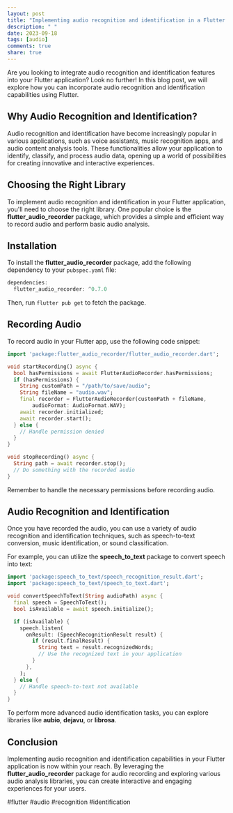 ```yaml
---
layout: post
title: "Implementing audio recognition and identification in a Flutter application"
description: " "
date: 2023-09-18
tags: [audio]
comments: true
share: true
---
```


Are you looking to integrate audio recognition and identification features into your Flutter application? Look no further! In this blog post, we will explore how you can incorporate audio recognition and identification capabilities using Flutter.

## Why Audio Recognition and Identification?

Audio recognition and identification have become increasingly popular in various applications, such as voice assistants, music recognition apps, and audio content analysis tools. These functionalities allow your application to identify, classify, and process audio data, opening up a world of possibilities for creating innovative and interactive experiences.

## Choosing the Right Library

To implement audio recognition and identification in your Flutter application, you'll need to choose the right library. One popular choice is the **flutter_audio_recorder** package, which provides a simple and efficient way to record audio and perform basic audio analysis.

## Installation

To install the **flutter_audio_recorder** package, add the following dependency to your `pubspec.yaml` file:

```dart
dependencies:
  flutter_audio_recorder: ^0.7.0
```

Then, run `flutter pub get` to fetch the package.

## Recording Audio

To record audio in your Flutter app, use the following code snippet:

```dart
import 'package:flutter_audio_recorder/flutter_audio_recorder.dart';

void startRecording() async {
  bool hasPermissions = await FlutterAudioRecorder.hasPermissions;
  if (hasPermissions) {
    String customPath = "/path/to/save/audio";
    String fileName = "audio.wav";
    final recorder = FlutterAudioRecorder(customPath + fileName,
        audioFormat: AudioFormat.WAV);
    await recorder.initialized;
    await recorder.start();
  } else {
    // Handle permission denied
  }
}

void stopRecording() async {
  String path = await recorder.stop();
  // Do something with the recorded audio
}
```

Remember to handle the necessary permissions before recording audio.

## Audio Recognition and Identification

Once you have recorded the audio, you can use a variety of audio recognition and identification techniques, such as speech-to-text conversion, music identification, or sound classification.

For example, you can utilize the **speech_to_text** package to convert speech into text:

```dart
import 'package:speech_to_text/speech_recognition_result.dart';
import 'package:speech_to_text/speech_to_text.dart';

void convertSpeechToText(String audioPath) async {
  final speech = SpeechToText();
  bool isAvailable = await speech.initialize();

  if (isAvailable) {
    speech.listen(
      onResult: (SpeechRecognitionResult result) {
        if (result.finalResult) {
          String text = result.recognizedWords;
          // Use the recognized text in your application
        }
      },
    );
  } else {
    // Handle speech-to-text not available
  }
}
```

To perform more advanced audio identification tasks, you can explore libraries like **aubio**, **dejavu**, or **librosa**.

## Conclusion

Implementing audio recognition and identification capabilities in your Flutter application is now within your reach. By leveraging the **flutter_audio_recorder** package for audio recording and exploring various audio analysis libraries, you can create interactive and engaging experiences for your users.

#flutter #audio #recognition #identification
